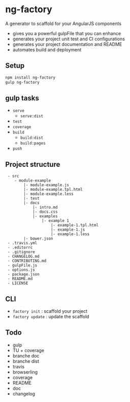 
# ng-factory

A generator to scaffold for your AngularJS components

 - gives you a powerful gulpFile that you can enhance
 - generates your project unit test and CI configurations
 - generates your project documentation and README
 - automates build and deployment


## Setup

```bash
npm install ng-factory
gulp ng-factory
```

## gulp tasks

 - `serve`
    - `serve:dist`
 - `test`
 - `coverage`
 - `build`
    - `build:dist`
    - `build:pages`
 - `push`

## Project structure

```
 - src
    - module-example
        |- module-example.js
        |- module-example.tpl.html
        |- module-example.less
        |- test
        |- docs
            |- intro.md
            |- docs.css
            |- examples
                |- example 1
                    |- example-1.tpl.html
                    |- example-1.js
                    |- example-1.less
        |- bower.json
 - .travis.yml
 - .editorrc
 - .gitignore
 - CHANGELOG.md
 - CONTRIBUTING.md
 - gulpFile.js
 - options.js
 - package.json
 - README.md
 - LICENSE
```

## CLI

 - `factory init` : scaffold your project
 - `factory update` : update the scaffold

## Todo
 - gulp
 - TU + coverage
 - branche doc
 - branche dist
 - travis
 - browserling
 - coverage
 - README
 - doc
 - changelog
